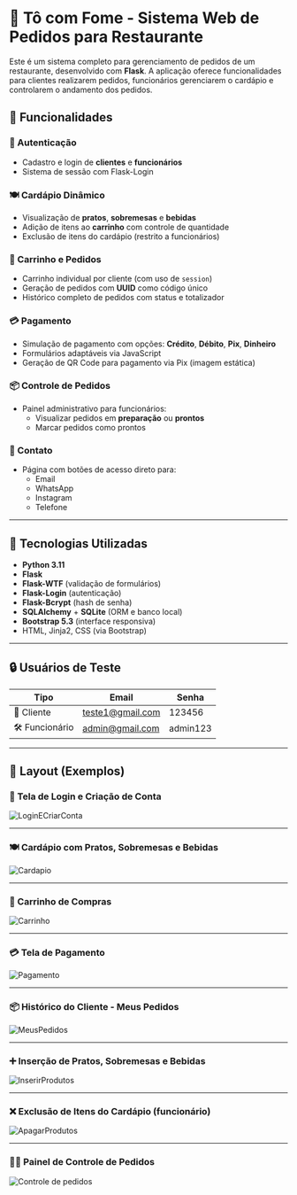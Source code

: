 # 🍝 Tô com Fome - Sistema Web de Pedidos para Restaurante

Este é um sistema completo para gerenciamento de pedidos de um restaurante, desenvolvido com **Flask**. A aplicação oferece funcionalidades para clientes realizarem pedidos, funcionários gerenciarem o cardápio e controlarem o andamento dos pedidos.

## 🚀 Funcionalidades

### 👥 Autenticação
- Cadastro e login de **clientes** e **funcionários**
- Sistema de sessão com Flask-Login

### 🍽️ Cardápio Dinâmico
- Visualização de **pratos**, **sobremesas** e **bebidas**
- Adição de itens ao **carrinho** com controle de quantidade
- Exclusão de itens do cardápio (restrito a funcionários)

### 🛒 Carrinho e Pedidos
- Carrinho individual por cliente (com uso de `session`)
- Geração de pedidos com **UUID** como código único
- Histórico completo de pedidos com status e totalizador

### 💳 Pagamento
- Simulação de pagamento com opções: **Crédito**, **Débito**, **Pix**, **Dinheiro**
- Formulários adaptáveis via JavaScript
- Geração de QR Code para pagamento via Pix (imagem estática)

### 📦 Controle de Pedidos
- Painel administrativo para funcionários:
  - Visualizar pedidos em **preparação** ou **prontos**
  - Marcar pedidos como prontos

### 📱 Contato
- Página com botões de acesso direto para:
  - Email
  - WhatsApp
  - Instagram
  - Telefone

---

## 🧠 Tecnologias Utilizadas

- **Python 3.11**
- **Flask**
- **Flask-WTF** (validação de formulários)
- **Flask-Login** (autenticação)
- **Flask-Bcrypt** (hash de senha)
- **SQLAlchemy** + **SQLite** (ORM e banco local)
- **Bootstrap 5.3** (interface responsiva)
- HTML, Jinja2, CSS (via Bootstrap)

---

## 🔒 Usuários de Teste

| Tipo        | Email                   | Senha   |
|-------------|--------------------------|---------|
| 🧍 Cliente  | teste1@gmail.com        | 123456  |
| 🛠️ Funcionário | admin@gmail.com     | admin123  |

---

## 📸 Layout (Exemplos)

### 🔐 Tela de Login e Criação de Conta
![LoginECriarConta](https://github.com/user-attachments/assets/dafdcc5c-bc0f-4286-8cad-66a9a840e1a0)

---

### 🍽️ Cardápio com Pratos, Sobremesas e Bebidas
![Cardapio](https://github.com/user-attachments/assets/2b86c0ae-fa9f-4d07-8ddb-fc2ac10242d6)

---

### 🛒 Carrinho de Compras
![Carrinho](https://github.com/user-attachments/assets/0bd1ad85-8847-4db7-bf6d-2e0c8f8d6382)

---

### 💳 Tela de Pagamento
![Pagamento](https://github.com/user-attachments/assets/daa4bcdf-a81a-43f3-9e67-5d507c00505e)

---

### 📦 Histórico do Cliente - Meus Pedidos
![MeusPedidos](https://github.com/user-attachments/assets/77890853-9e34-46e8-a529-bc75a067f878)

---

### ➕ Inserção de Pratos, Sobremesas e Bebidas
![InserirProdutos](https://github.com/user-attachments/assets/2e20a1c2-77b5-40ce-b707-9a2f0dc62cc8)

---

### ❌ Exclusão de Itens do Cardápio (funcionário)
![ApagarProdutos](https://github.com/user-attachments/assets/98fdf152-ced3-4c2e-9f12-41192d2dee6b)

---

### 🧑‍🍳 Painel de Controle de Pedidos
![Controle de pedidos](https://github.com/user-attachments/assets/25197b93-4657-4293-91f4-c2ae07e547b9)



















